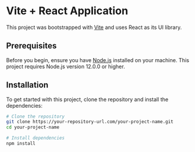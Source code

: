 # Vite + React Application

This project was bootstrapped with [Vite](https://vitejs.dev/) and uses React as its UI library.

## Prerequisites

Before you begin, ensure you have [Node.js](https://nodejs.org/) installed on your machine. This project requires Node.js version 12.0.0 or higher.

## Installation

To get started with this project, clone the repository and install the dependencies:

```bash
# Clone the repository
git clone https://your-repository-url.com/your-project-name.git
cd your-project-name

# Install dependencies
npm install
